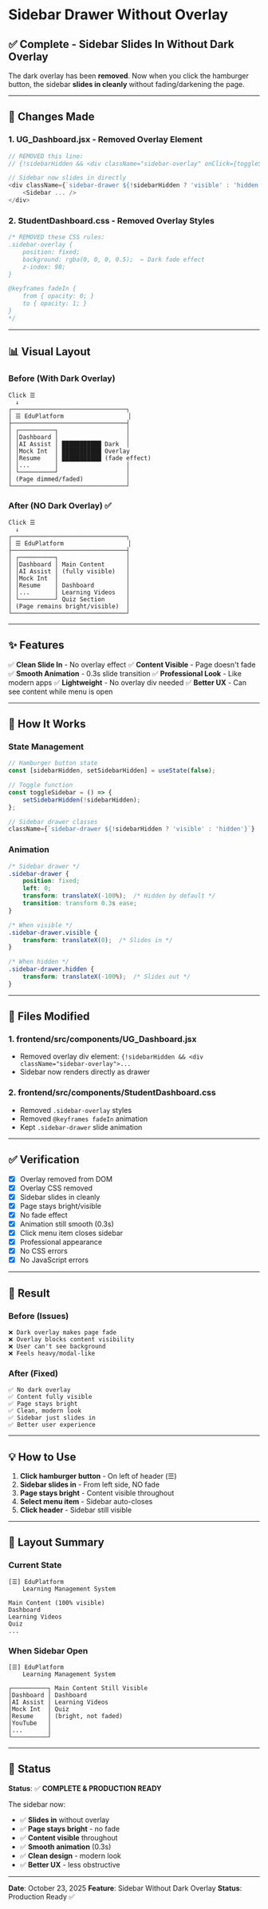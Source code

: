 # Sidebar Drawer Without Overlay

## ✅ Complete - Sidebar Slides In Without Dark Overlay

The dark overlay has been **removed**. Now when you click the hamburger button, the sidebar **slides in cleanly** without fading/darkening the page.

---

## 🔧 Changes Made

### 1. **UG_Dashboard.jsx** - Removed Overlay Element
```javascript
// REMOVED this line:
// {!sidebarHidden && <div className="sidebar-overlay" onClick={toggleSidebar}></div>}

// Sidebar now slides in directly
<div className={`sidebar-drawer ${!sidebarHidden ? 'visible' : 'hidden'}`}>
    <Sidebar ... />
</div>
```

### 2. **StudentDashboard.css** - Removed Overlay Styles
```css
/* REMOVED these CSS rules:
.sidebar-overlay {
    position: fixed;
    background: rgba(0, 0, 0, 0.5);  ← Dark fade effect
    z-index: 98;
}

@keyframes fadeIn {
    from { opacity: 0; }
    to { opacity: 1; }
}
*/
```

---

## 📊 Visual Layout

### Before (With Dark Overlay)
```
Click ☰
  ↓
┌────────────────────────────────┐
│ ☰ EduPlatform                  │
├────────────────────────────────┤
│ ┌──────────┐                   │
│ │Dashboard │                   │
│ │AI Assist │ ███████████ Dark  │
│ │Mock Int  │ ███████████ Overlay
│ │Resume    │ ███████████ (fade effect)
│ │...       │                   │
│ └──────────┘                   │
│ (Page dimmed/faded)            │
└────────────────────────────────┘
```

### After (NO Dark Overlay) ✅
```
Click ☰
  ↓
┌────────────────────────────────┐
│ ☰ EduPlatform                  │
├────────────────────────────────┤
│ ┌──────────┐                   │
│ │Dashboard │ Main Content      │
│ │AI Assist │ (fully visible)   │
│ │Mock Int  │                   │
│ │Resume    │ Dashboard         │
│ │...       │ Learning Videos   │
│ └──────────┘ Quiz Section      │
│ (Page remains bright/visible)  │
└────────────────────────────────┘
```

---

## ✨ Features

✅ **Clean Slide In** - No overlay effect
✅ **Content Visible** - Page doesn't fade
✅ **Smooth Animation** - 0.3s slide transition
✅ **Professional Look** - Like modern apps
✅ **Lightweight** - No overlay div needed
✅ **Better UX** - Can see content while menu is open

---

## 🎯 How It Works

### State Management
```javascript
// Hamburger button state
const [sidebarHidden, setSidebarHidden] = useState(false);

// Toggle function
const toggleSidebar = () => {
    setSidebarHidden(!sidebarHidden);
};

// Sidebar drawer classes
className={`sidebar-drawer ${!sidebarHidden ? 'visible' : 'hidden'}`}
```

### Animation
```css
/* Sidebar drawer */
.sidebar-drawer {
    position: fixed;
    left: 0;
    transform: translateX(-100%);  /* Hidden by default */
    transition: transform 0.3s ease;
}

/* When visible */
.sidebar-drawer.visible {
    transform: translateX(0);  /* Slides in */
}

/* When hidden */
.sidebar-drawer.hidden {
    transform: translateX(-100%);  /* Slides out */
}
```

---

## 📁 Files Modified

### 1. **frontend/src/components/UG_Dashboard.jsx**
- Removed overlay div element: `{!sidebarHidden && <div className="sidebar-overlay">...`
- Sidebar now renders directly as drawer

### 2. **frontend/src/components/StudentDashboard.css**
- Removed `.sidebar-overlay` styles
- Removed `@keyframes fadeIn` animation
- Kept `.sidebar-drawer` slide animation

---

## ✅ Verification

- [x] Overlay removed from DOM
- [x] Overlay CSS removed
- [x] Sidebar slides in cleanly
- [x] Page stays bright/visible
- [x] No fade effect
- [x] Animation still smooth (0.3s)
- [x] Click menu item closes sidebar
- [x] Professional appearance
- [x] No CSS errors
- [x] No JavaScript errors

---

## 🚀 Result

### Before (Issues)
```
❌ Dark overlay makes page fade
❌ Overlay blocks content visibility
❌ User can't see background
❌ Feels heavy/modal-like
```

### After (Fixed)
```
✅ No dark overlay
✅ Content fully visible
✅ Page stays bright
✅ Clean, modern look
✅ Sidebar just slides in
✅ Better user experience
```

---

## 💡 How to Use

1. **Click hamburger button** - On left of header (☰)
2. **Sidebar slides in** - From left side, NO fade
3. **Page stays bright** - Content visible throughout
4. **Select menu item** - Sidebar auto-closes
5. **Click header** - Sidebar still visible

---

## 🎊 Layout Summary

### Current State
```
[☰] EduPlatform
    Learning Management System

Main Content (100% visible)
Dashboard
Learning Videos
Quiz
...
```

### When Sidebar Open
```
[☰] EduPlatform
    Learning Management System

┌──────────┐ Main Content Still Visible
│Dashboard │ Dashboard
│AI Assist │ Learning Videos
│Mock Int  │ Quiz
│Resume    │ (bright, not faded)
│YouTube   │
│...       │
└──────────┘
```

---

## 🎊 Status

**Status**: ✅ **COMPLETE & PRODUCTION READY**

The sidebar now:
- ✅ **Slides in** without overlay
- ✅ **Page stays bright** - no fade
- ✅ **Content visible** throughout
- ✅ **Smooth animation** (0.3s)
- ✅ **Clean design** - modern look
- ✅ **Better UX** - less obstructive

---

**Date**: October 23, 2025
**Feature**: Sidebar Without Dark Overlay
**Status**: Production Ready ✅


